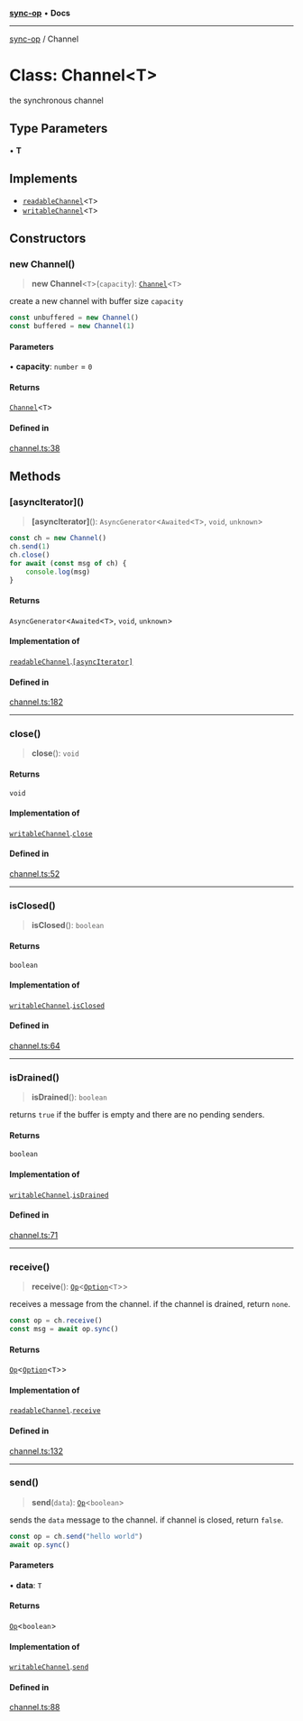 [**sync-op**](../README.md) • **Docs**

***

[sync-op](../README.md) / Channel

# Class: Channel\<T\>

the synchronous channel

## Type Parameters

• **T**

## Implements

- [`readableChannel`](../interfaces/readableChannel.md)\<`T`\>
- [`writableChannel`](../interfaces/writableChannel.md)\<`T`\>

## Constructors

### new Channel()

> **new Channel**\<`T`\>(`capacity`): [`Channel`](Channel.md)\<`T`\>

create a new channel with buffer size `capacity`

```typescript
const unbuffered = new Channel()
const buffered = new Channel(1)
```

#### Parameters

• **capacity**: `number` = `0`

#### Returns

[`Channel`](Channel.md)\<`T`\>

#### Defined in

[channel.ts:38](https://github.com/dhcmrlchtdj/sync-op/blob/163328e6c4e45f4e1851de6e0cd2086a60714f03/src/channel.ts#L38)

## Methods

### \[asyncIterator\]()

> **\[asyncIterator\]**(): `AsyncGenerator`\<`Awaited`\<`T`\>, `void`, `unknown`\>

```typescript
const ch = new Channel()
ch.send(1)
ch.close()
for await (const msg of ch) {
	console.log(msg)
}
```

#### Returns

`AsyncGenerator`\<`Awaited`\<`T`\>, `void`, `unknown`\>

#### Implementation of

[`readableChannel`](../interfaces/readableChannel.md).[`[asyncIterator]`](../interfaces/readableChannel.md#%5Basynciterator%5D)

#### Defined in

[channel.ts:182](https://github.com/dhcmrlchtdj/sync-op/blob/163328e6c4e45f4e1851de6e0cd2086a60714f03/src/channel.ts#L182)

***

### close()

> **close**(): `void`

#### Returns

`void`

#### Implementation of

[`writableChannel`](../interfaces/writableChannel.md).[`close`](../interfaces/writableChannel.md#close)

#### Defined in

[channel.ts:52](https://github.com/dhcmrlchtdj/sync-op/blob/163328e6c4e45f4e1851de6e0cd2086a60714f03/src/channel.ts#L52)

***

### isClosed()

> **isClosed**(): `boolean`

#### Returns

`boolean`

#### Implementation of

[`writableChannel`](../interfaces/writableChannel.md).[`isClosed`](../interfaces/writableChannel.md#isclosed)

#### Defined in

[channel.ts:64](https://github.com/dhcmrlchtdj/sync-op/blob/163328e6c4e45f4e1851de6e0cd2086a60714f03/src/channel.ts#L64)

***

### isDrained()

> **isDrained**(): `boolean`

returns `true` if the buffer is empty and there are no pending senders.

#### Returns

`boolean`

#### Implementation of

[`writableChannel`](../interfaces/writableChannel.md).[`isDrained`](../interfaces/writableChannel.md#isdrained)

#### Defined in

[channel.ts:71](https://github.com/dhcmrlchtdj/sync-op/blob/163328e6c4e45f4e1851de6e0cd2086a60714f03/src/channel.ts#L71)

***

### receive()

> **receive**(): [`Op`](Op.md)\<[`Option`](../type-aliases/Option.md)\<`T`\>\>

receives a message from the channel.
if the channel is drained, return `none`.

```typescript
const op = ch.receive()
const msg = await op.sync()
```

#### Returns

[`Op`](Op.md)\<[`Option`](../type-aliases/Option.md)\<`T`\>\>

#### Implementation of

[`readableChannel`](../interfaces/readableChannel.md).[`receive`](../interfaces/readableChannel.md#receive)

#### Defined in

[channel.ts:132](https://github.com/dhcmrlchtdj/sync-op/blob/163328e6c4e45f4e1851de6e0cd2086a60714f03/src/channel.ts#L132)

***

### send()

> **send**(`data`): [`Op`](Op.md)\<`boolean`\>

sends the `data` message to the channel.
if channel is closed, return `false`.

```typescript
const op = ch.send("hello world")
await op.sync()
```

#### Parameters

• **data**: `T`

#### Returns

[`Op`](Op.md)\<`boolean`\>

#### Implementation of

[`writableChannel`](../interfaces/writableChannel.md).[`send`](../interfaces/writableChannel.md#send)

#### Defined in

[channel.ts:88](https://github.com/dhcmrlchtdj/sync-op/blob/163328e6c4e45f4e1851de6e0cd2086a60714f03/src/channel.ts#L88)
